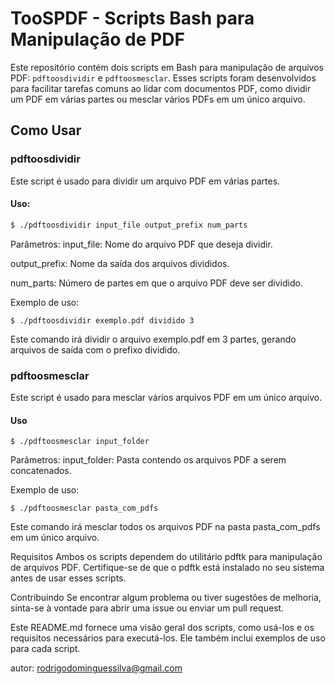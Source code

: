 # TooSPDF - Scripts Bash para Manipulação de PDF

Este repositório contém dois scripts em Bash para manipulação de arquivos PDF: `pdftoosdividir` e `pdftoosmesclar`. Esses scripts foram desenvolvidos para facilitar tarefas comuns ao lidar com documentos PDF, como dividir um PDF em várias partes ou mesclar vários PDFs em um único arquivo.

## Como Usar

### pdftoosdividir

Este script é usado para dividir um arquivo PDF em várias partes.

#### Uso:

```bash
$ ./pdftoosdividir input_file output_prefix num_parts
```
Parâmetros:
input_file: Nome do arquivo PDF que deseja dividir.

output_prefix: Nome da saída dos arquivos divididos.

num_parts: Número de partes em que o arquivo PDF deve ser dividido.

Exemplo de uso:

``
$ ./pdftoosdividir exemplo.pdf dividido 3
``

Este comando irá dividir o arquivo exemplo.pdf em 3 partes, gerando arquivos de saída com o prefixo dividido.

### pdftoosmesclar
Este script é usado para mesclar vários arquivos PDF em um único arquivo.
#### Uso
``
$ ./pdftoosmesclar input_folder
``

Parâmetros:
input_folder: Pasta contendo os arquivos PDF a serem concatenados.

Exemplo de uso:

``
$ ./pdftoosmesclar pasta_com_pdfs
``

Este comando irá mesclar todos os arquivos PDF na pasta pasta_com_pdfs em um único arquivo.



Requisitos
Ambos os scripts dependem do utilitário pdftk para manipulação de arquivos PDF. Certifique-se de que o pdftk está instalado no seu sistema antes de usar esses scripts.

Contribuindo
Se encontrar algum problema ou tiver sugestões de melhoria, sinta-se à vontade para abrir uma issue ou enviar um pull request.


Este README.md fornece uma visão geral dos scripts, como usá-los e os requisitos necessários para executá-los. Ele também inclui exemplos de uso para cada script.

autor: rodrigodominguessilva@gmail.com
